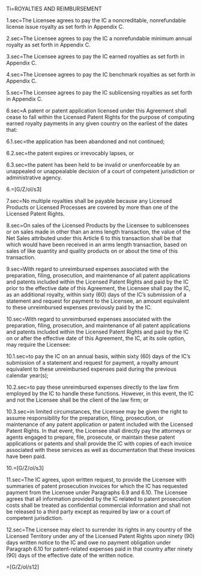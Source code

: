Ti=ROYALTIES AND REIMBURSEMENT

1.sec=The Licensee agrees to pay the IC a noncreditable, nonrefundable license issue royalty as set forth in Appendix C.

2.sec=The Licensee agrees to pay the IC a nonrefundable minimum annual royalty as set forth in Appendix C.

3.sec=The Licensee agrees to pay the IC earned royalties as set forth in Appendix C.

4.sec=The Licensee agrees to pay the IC benchmark royalties as set forth in Appendix C.

5.sec=The Licensee agrees to pay the IC sublicensing royalties as set forth in Appendix C.

6.sec=A patent or patent application licensed under this Agreement shall cease to fall within the Licensed Patent Rights for the purpose of computing earned royalty payments in any given country on the earliest of the dates that:

6.1.sec=the application has been abandoned and not continued;

6.2.sec=the patent expires or irrevocably lapses, or

6.3.sec=the patent has been held to be invalid or unenforceable by an unappealed or unappealable decision of a court of competent jurisdiction or administrative agency.

6.=[G/Z/ol/s3]

7.sec=No multiple royalties shall be payable because any Licensed Products or Licensed Processes are covered by more than one of the Licensed Patent Rights.

8.sec=On sales of the Licensed Products by the Licensee to sublicensees or on sales made in other than an arms length transaction, the value of the Net Sales attributed under this Article 6 to this transaction shall be that which would have been received in an arms length transaction, based on sales of like quantity and quality products on or about the time of this transaction.

9.sec=With regard to unreimbursed expenses associated with the preparation, filing, prosecution, and maintenance of all patent applications and patents included within the Licensed Patent Rights and paid by the IC prior to the effective date of this Agreement, the Licensee shall pay the IC, as an additional royalty, within sixty (60) days of the IC’s submission of a statement and request for payment to the Licensee, an amount equivalent to these unreimbursed expenses previously paid by the IC.

10.sec=With regard to unreimbursed expenses associated with the preparation, filing, prosecution, and maintenance of all patent applications and patents included within the Licensed Patent Rights and paid by the IC on or after the effective date of this Agreement, the IC, at its sole option, may require the Licensee:

10.1.sec=to pay the IC on an annual basis, within sixty (60) days of the IC’s submission of a statement and request for payment, a royalty amount equivalent to these unreimbursed expenses paid during the previous calendar year(s);

10.2.sec=to pay these unreimbursed expenses directly to the law firm employed by the IC to handle these functions.  However, in this event, the IC and not the Licensee shall be the client of the law firm; or

10.3.sec=in limited circumstances, the Licensee may be given the right to assume responsibility for the preparation, filing, prosecution, or maintenance of any patent application or patent included with the Licensed Patent Rights.  In that event, the Licensee shall directly pay the attorneys or agents engaged to prepare, file, prosecute, or maintain these patent applications or patents and shall provide the IC with copies of each invoice associated with these services as well as documentation that these invoices have been paid.

10.=[G/Z/ol/s3]

11.sec=The IC agrees, upon written request, to provide the Licensee with summaries of patent prosecution invoices for which the IC has requested payment from the Licensee under Paragraphs 6.9 and 6.10.  The Licensee agrees that all information provided by the IC related to patent prosecution costs shall be treated as confidential commercial information and shall not be released to a third party except as required by law or a court of competent jurisdiction.

12.sec=The Licensee may elect to surrender its rights in any country of the Licensed Territory under any of the Licensed Patent Rights upon ninety (90) days written notice to the IC and owe no payment obligation under Paragraph 6.10 for patent-related expenses paid in that country after ninety (90) days of the effective date of the written notice.

=[G/Z/ol/s12]
